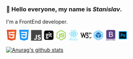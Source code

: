 
### 👋 Hello everyone, my name is *Stanislav*.

I'm a FrontEnd developer.


<img src="./img/html.svg" width="30" hight="30" style="display: inline-block;">
<img src="./img/css.svg" width="30" hight="30" style="display: inline-block;">
<img src="./img/js.svg" width="30" hight="30" style="display: inline-block;">
<img src="./img/git.svg" width="30" hight="30" style="display: inline-block;">
<img src="./img/node-js.svg" width="30" hight="30" style="display: inline-block;">
<img src="./img/react.svg" width="30" hight="30" style="display: inline-block;">
<img src="./img/w3c.svg" width="30" hight="30" style="display: inline-block;">
<img src="./img/webpack.svg" width="30" hight="30" style="display: inline-block;">
<img src="./img/bootstrap.svg" width="30" hight="30" style="display: inline-block;">
<img src="./img/adobe-photoshop.svg" width="30" hight="30" style="display: inline-block;">


[![Anurag's github stats](https://github-readme-stats.vercel.app/api?username=anuraghazra)](https://github.com/anuraghazra/github-readme-stats)


<!--
**StanislavYurchenko/stanislavyurchenko** is a ✨ _special_ ✨ repository because its `README.md` (this file) appears on your GitHub profile.

Here are some ideas to get you started:

- 🔭 I’m currently working on ...
- 🌱 I’m currently learning ...
- 👯 I’m looking to collaborate on ...
- 🤔 I’m looking for help with ...
- 💬 Ask me about ...
- 📫 How to reach me: ...
- 😄 Pronouns: ...
- ⚡ Fun fact: ...
-->
